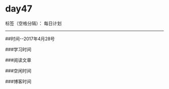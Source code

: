 # day47

标签（空格分隔）： 每日计划

---
##时间--2017年4月28号

###学习时间<br>



###阅读文章<br>



###空闲时间<br>


###博客时间<br>

